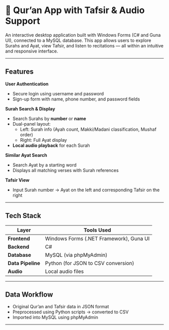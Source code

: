 




# 📖 Qur’an App with Tafsir & Audio Support

An interactive desktop application built with Windows Forms (C# and Guna UI), connected to a MySQL database. This app allows users to explore Surahs and Ayat, view Tafsir, and listen to recitations — all within an intuitive and responsive interface.

---

##  Features

 **User Authentication**  
- Secure login using username and password  
- Sign-up form with name, phone number, and password fields

 **Surah Search & Display**  
- Search Surahs by **number** or **name**  
- Dual-panel layout:
  - Left: Surah info (Ayah count, Makki/Madani classification, Mushaf order)
  - Right: Full Ayat display  
-  **Local audio playback** for each Surah

 **Similar Ayat Search**  
- Search Ayat by a starting word  
- Displays all matching verses with Surah references

 **Tafsir View**  
- Input Surah number → Ayat on the left and corresponding Tafsir on the right

---

##  Tech Stack

| Layer           | Tools Used                         |
|----------------|-------------------------------------|
| **Frontend**    | Windows Forms (.NET Framework), Guna UI |
| **Backend**     | C#                                 |
| **Database**    | MySQL (via phpMyAdmin)             |
| **Data Pipeline** | Python (for JSON to CSV conversion)   |
| **Audio**       | Local audio files                  |

---

##  Data Workflow

- Original Qur’an and Tafsir data in JSON format  
- Preprocessed using Python scripts → converted to CSV  
- Imported into MySQL using phpMyAdmin

---


